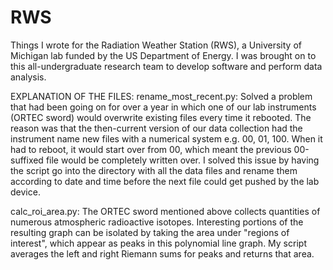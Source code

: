 # RWS
Things I wrote for the Radiation Weather Station (RWS), a University of Michigan lab funded by the US Department of Energy.  I was brought on to this all-undergraduate research team to develop software and perform data analysis.

EXPLANATION OF THE FILES:
rename_most_recent.py:
Solved a problem that had been going on for over a year in which one of our lab instruments (ORTEC sword) would overwrite existing files every time it rebooted.  The reason was that the then-current version of our data collection had the instrument name new files with a numerical system e.g. 00, 01, 100.  When it had to reboot, it would start over from 00, which meant the previous 00-suffixed file would be completely written over.  I solved this issue by having the script go into the directory with all the data files and rename them according to date and time before the next file could get pushed by the lab device.

calc_roi_area.py:
The ORTEC sword mentioned above collects quantities of numerous atmospheric radioactive isotopes.  Interesting portions of the resulting graph can be isolated by taking the area under "regions of interest", which appear as peaks in this polynomial line graph.  My script averages the left and right Riemann sums for peaks and returns that area.
